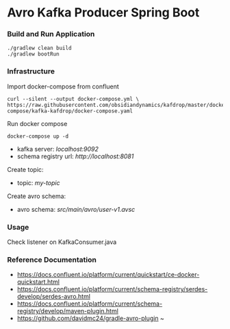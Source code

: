 # Avro Kafka Producer Spring Boot

### Build and Run Application

```shell
./gradlew clean build
./gradlew bootRun
```


### Infrastructure
Import docker-compose from confluent
```shell
curl --silent --output docker-compose.yml \
https://raw.githubusercontent.com/obsidiandynamics/kafdrop/master/docker-compose/kafka-kafdrop/docker-compose.yaml
```

Run docker compose
```shell
docker-compose up -d
```

- kafka server: *localhost:9092*
- schema registry url: *http://localhost:8081*

Create topic:
- topic: *my-topic*

Create avro schema:
- avro schema: *src/main/avro/user-v1.avsc*

### Usage

Check listener on KafkaConsumer.java 


### Reference Documentation
- https://docs.confluent.io/platform/current/quickstart/ce-docker-quickstart.html
- https://docs.confluent.io/platform/current/schema-registry/serdes-develop/serdes-avro.html
- https://docs.confluent.io/platform/current/schema-registry/develop/maven-plugin.html
- https://github.com/davidmc24/gradle-avro-plugin
  ~
